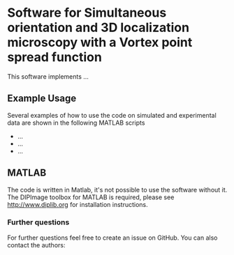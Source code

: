# Software for Simultaneous orientation and 3D localization microscopy with a Vortex point spread function

This software implements ...

## Example Usage
Several examples of how to use the code on simulated and experimental data are shown in the following MATLAB scripts

- ...
- ...
- ...

## MATLAB
The code is written in Matlab, it's not possible to use the software without it. The DIPImage toolbox for MATLAB is required, please see http://www.diplib.org for installation instructions.


### Further questions
For further questions feel free to create an issue on GitHub. You can also contact the authors:
